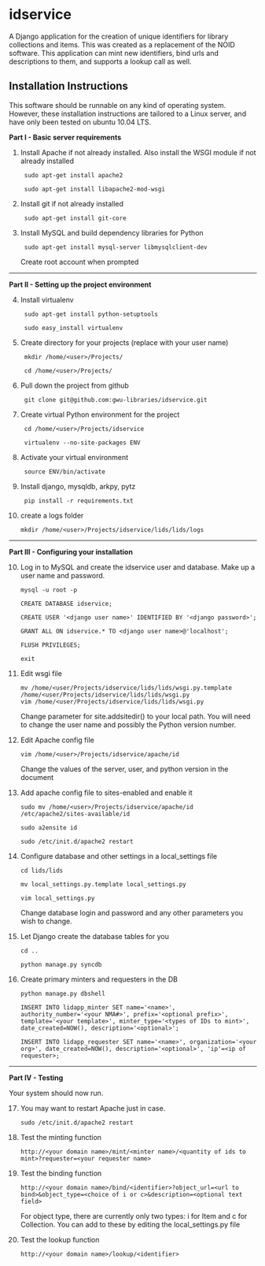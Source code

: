 idservice
=========
A Django application for the creation of unique identifiers for library collections and items.
This was created as a replacement of the NOID software.
This application can mint new identifiers, bind urls and descriptions to them, and supports a lookup call as well.


Installation Instructions
-------------------------
This software should be runnable on any kind of operating system. However, these installation instructions are tailored to a Linux server, and have only been tested on ubuntu 10.04 LTS.

**Part I - Basic server requirements**

1. Install Apache if not already installed. Also install the WSGI module if not already installed

        sudo apt-get install apache2

        sudo apt-get install libapache2-mod-wsgi

2. Install git if not already installed

    	sudo apt-get install git-core

3. Install MySQL and build dependency libraries for Python

        sudo apt-get install mysql-server libmysqlclient-dev 

    Create root account when prompted


- - -

**Part II - Setting up the project environment**

4. Install virtualenv

        sudo apt-get install python-setuptools

        sudo easy_install virtualenv

5. Create directory for your projects (replace <user> with your user name)

        mkdir /home/<user>/Projects/

        cd /home/<user>/Projects/

6. Pull down the project from github

        git clone git@github.com:gwu-libraries/idservice.git

7. Create virtual Python environment for the project

        cd /home/<user>/Projects/idservice
        
        virtualenv --no-site-packages ENV

8. Activate your virtual environment

        source ENV/bin/activate

9. Install django, mysqldb, arkpy, pytz

        pip install -r requirements.txt

10. create a logs folder 

        mkdir /home/<user>/Projects/idservice/lids/lids/logs


- - -

**Part III - Configuring your installation**

10. Log in to MySQL and create the idservice user and database. Make up a user name and password.

        mysql -u root -p

        CREATE DATABASE idservice;

        CREATE USER '<django user name>' IDENTIFIED BY '<django password>';

        GRANT ALL ON idservice.* TO <django user name>@'localhost';
    
        FLUSH PRIVILEGES;

        exit

11. Edit wsgi file

        mv /home/<user/Projects/idservice/lids/lids/wsgi.py.template /home/<user/Projects/idservice/lids/lids/wsgi.py
        vim /home/<user/Projects/idservice/lids/lids/wsgi.py

    Change parameter for site.addsitedir() to your local path. You will need to change the user name and possibly the Python version number.

12. Edit Apache config file

        vim /home/<user>/Projects/idservice/apache/id

    Change the values of the server, user, and python version in the document

13. Add apache config file to sites-enabled and enable it

        sudo mv /home/<user>/Projects/idservice/apache/id /etc/apache2/sites-available/id

        sudo a2ensite id

        sudo /etc/init.d/apache2 restart

14. Configure database and other settings in a local_settings file

        cd lids/lids

        mv local_settings.py.template local_settings.py

        vim local_settings.py

    Change database login and password and any other parameters you wish to change.

15. Let Django create the database tables for you

        cd ..

        python manage.py syncdb

16. Create primary minters and requesters in the DB

        python manage.py dbshell

        INSERT INTO lidapp_minter SET name='<name>', authority_number='<your NMA#>', prefix='<optional prefix>', template='<your template>', minter_type='<types of IDs to mint>', date_created=NOW(), description='<optional>';

        INSERT INTO lidapp_requester SET name='<name>', organization='<your org>', date_created=NOW(), description='<optional>', 'ip'=<ip of requester>;
- - -

**Part IV - Testing**

Your system should now run. 

17. You may want to restart Apache just in case. 

        sudo /etc/init.d/apache2 restart

18. Test the minting function

        http://<your domain name>/mint/<minter name>/<quantity of ids to mint>?requester=<your requester name>

19. Test the binding function

        http://<your domain name>/bind/<identifier>?object_url=<url to bind>&object_type=<choice of i or c>&description=<optional text field>

    For object type, there are currently only two types: i for Item and c for Collection. You can add to these by editing the local_settings.py file

20. Test the lookup function

        http://<your domain name>/lookup/<identifier>
